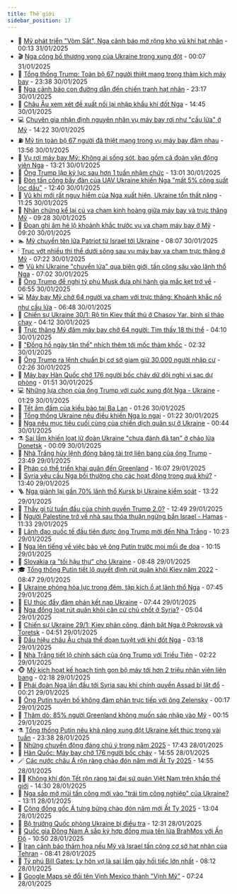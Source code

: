```yaml
---
title: Thế giới
sidebar_position: 17
---
```


<!-- dantri-the-gioi:START -->
- 🌋 [Mỹ phát triển &quot;Vòm Sắt&quot;, Nga cảnh báo mở rộng kho vũ khí hạt nhân](https://dantri.com.vn/the-gioi/my-phat-trien-vom-sat-nga-canh-bao-mo-rong-kho-vu-khi-hat-nhan-20250131070353254.htm) - 00:13 31/01/2025
- 🎬 [Nga công bố thương vong của Ukraine trong xung đột](https://dantri.com.vn/the-gioi/nga-cong-bo-thuong-vong-cua-ukraine-trong-xung-dot-20250131065951015.htm) - 00:07 31/01/2025
- 🧰 [Tổng thống Trump: Toàn bộ 67 người thiệt mạng trong thảm kịch máy bay](https://dantri.com.vn/the-gioi/tong-thong-trump-toan-bo-67-nguoi-thiet-mang-trong-tham-kich-may-bay-20250131062934934.htm) - 23:38 30/01/2025
- 🌋 [Nga cảnh báo con đường dẫn đến chiến tranh hạt nhân](https://dantri.com.vn/the-gioi/nga-canh-bao-con-duong-dan-den-chien-tranh-hat-nhan-20250130135910600.htm) - 23:17 30/01/2025
- 🗽 [Châu Âu xem xét đề xuất nối lại nhập khẩu khí đốt Nga](https://dantri.com.vn/the-gioi/chau-au-xem-xet-de-xuat-noi-lai-nhap-khau-khi-dot-nga-20250130211347599.htm) - 14:45 30/01/2025
- 💻 [Chuyên gia nhận định nguyên nhân vụ máy bay rơi như &quot;cầu lửa&quot; ở Mỹ](https://dantri.com.vn/the-gioi/chuyen-gia-nhan-dinh-nguyen-nhan-vu-may-bay-roi-nhu-cau-lua-o-my-20250130210705134.htm) - 14:22 30/01/2025
- ⛽️ [Mỹ tin toàn bộ 67 người đã thiệt mạng trong vụ máy bay đâm nhau](https://dantri.com.vn/the-gioi/my-tin-toan-bo-67-nguoi-da-thiet-mang-trong-vu-may-bay-dam-nhau-20250130201752688.htm) - 13:56 30/01/2025
- 🤩 [Vụ rơi máy bay Mỹ: Không ai sống sót, bao gồm cả đoàn vận động viên Nga](https://dantri.com.vn/the-gioi/vu-roi-may-bay-my-khong-ai-song-sot-bao-gom-ca-doan-van-dong-vien-nga-20250130200955326.htm) - 13:21 30/01/2025
- 🧐 [Ông Trump lập kỷ lục sau hơn 1 tuần nhậm chức](https://dantri.com.vn/the-gioi/ong-trump-lap-ky-luc-sau-hon-1-tuan-nham-chuc-20250130195318024.htm) - 13:01 30/01/2025
- 🎊 [Đòn tấn công bầy đàn của UAV Ukraine khiến Nga &quot;mất 5% công suất lọc dầu&quot;](https://dantri.com.vn/the-gioi/don-tan-cong-bay-dan-cua-uav-ukraine-khien-nga-mat-5-cong-suat-loc-dau-20250130192808395.htm) - 12:40 30/01/2025
- 📝 [Vũ khí mới rất nguy hiểm của Nga xuất hiện, Ukraine tổn thất nặng](https://dantri.com.vn/the-gioi/vu-khi-moi-rat-nguy-hiem-cua-nga-xuat-hien-ukraine-ton-that-nang-20250130120503383.htm) - 11:25 30/01/2025
- 🤡 [Nhân chứng kể lại cú va chạm kinh hoàng giữa máy bay và trực thăng Mỹ](https://dantri.com.vn/the-gioi/nhan-chung-ke-lai-cu-va-cham-kinh-hoang-giua-may-bay-va-truc-thang-my-20250130153659703.htm) - 09:28 30/01/2025
- 🥷 [Đoạn ghi âm hé lộ khoảnh khắc trước vụ va chạm máy bay ở Mỹ](https://dantri.com.vn/the-gioi/doan-ghi-am-he-lo-khoanh-khac-truoc-vu-va-cham-may-bay-o-my-20250130155053167.htm) - 09:20 30/01/2025
- 🏊 [Mỹ chuyển tên lửa Patriot từ Israel tới Ukraine](https://dantri.com.vn/the-gioi/my-chuyen-ten-lua-patriot-tu-israel-toi-ukraine-20250129082951519.htm) - 08:07 30/01/2025
- 🕯 [Trục vớt nhiều thi thể dưới sông sau vụ máy bay va chạm trực thăng ở Mỹ](https://dantri.com.vn/the-gioi/truc-vot-nhieu-thi-the-duoi-song-sau-vu-may-bay-va-cham-truc-thang-o-my-20250130141807315.htm) - 07:22 30/01/2025
- 😎 [Vũ khí Ukraine &quot;chuyển lửa&quot; qua biên giới, tấn công sâu vào lãnh thổ Nga](https://dantri.com.vn/the-gioi/vu-khi-ukraine-chuyen-lua-qua-bien-gioi-tan-cong-sau-vao-lanh-tho-nga-20250127081631771.htm) - 07:02 30/01/2025
- 🌈 [Ông Trump đề nghị tỷ phú Musk đưa phi hành gia mắc kẹt trở về](https://dantri.com.vn/the-gioi/ong-trump-de-nghi-ty-phu-musk-dua-phi-hanh-gia-mac-ket-tro-ve-20250130124715876.htm) - 06:55 30/01/2025
- 💻 [Máy bay Mỹ chở 64 người va chạm với trực thăng: Khoảnh khắc nổ như cầu lửa](https://dantri.com.vn/the-gioi/may-bay-my-cho-64-nguoi-va-cham-voi-truc-thang-khoanh-khac-no-nhu-cau-lua-20250130123304593.htm) - 06:48 30/01/2025
- 🤖 [Chiến sự Ukraine 30/1: Rộ tin Kiev thất thủ ở Chasov Yar, binh sĩ tháo chạy](https://dantri.com.vn/the-gioi/chien-su-ukraine-301-ro-tin-kiev-that-thu-o-chasov-yar-binh-si-thao-chay-20250130110806322.htm) - 04:12 30/01/2025
- 🦏 [Trực thăng Mỹ đâm máy bay chở 64 người: Tìm thấy 18 thi thể](https://dantri.com.vn/the-gioi/truc-thang-my-dam-may-bay-cho-64-nguoi-tim-thay-18-thi-the-20250130110659323.htm) - 04:10 30/01/2025
- 🌁 [&quot;Đồng hồ ngày tận thế&quot; nhích thêm tới mốc thảm khốc](https://dantri.com.vn/the-gioi/dong-ho-ngay-tan-the-nhich-them-toi-moc-tham-khoc-20250130092201735.htm) - 02:32 30/01/2025
- 🐘 [Ông Trump ra lệnh chuẩn bị cơ sở giam giữ 30.000 người nhập cư](https://dantri.com.vn/the-gioi/ong-trump-ra-lenh-chuan-bi-co-so-giam-giu-30000-nguoi-nhap-cu-20250130090419378.htm) - 02:26 30/01/2025
- 🥷 [Máy bay Hàn Quốc chở 176 người bốc cháy dữ dội nghi vì sạc dự phòng](https://dantri.com.vn/the-gioi/may-bay-han-quoc-cho-176-nguoi-boc-chay-du-doi-nghi-vi-sac-du-phong-20250130083545087.htm) - 01:51 30/01/2025
- 💻 [Những lựa chọn của ông Trump với cuộc xung đột Nga - Ukraine](https://dantri.com.vn/the-gioi/nhung-lua-chon-cua-ong-trump-voi-cuoc-xung-dot-nga-ukraine-20250129165529218.htm) - 01:29 30/01/2025
- 🎡 [Tết ầm đấm của kiều bào tại Ba Lan](https://dantri.com.vn/the-gioi/tet-am-dam-cua-kieu-bao-tai-ba-lan-20250128141636784.htm) - 01:26 30/01/2025
- 🧰 [Tổng thống Ukraine nêu điều khiến Nga lo ngại](https://dantri.com.vn/the-gioi/tong-thong-ukraine-neu-dieu-khien-nga-lo-ngai-20250130080257087.htm) - 01:22 30/01/2025
- 🥸 [Nga nêu mục tiêu cuối cùng của chiến dịch quân sự ở Ukraine](https://dantri.com.vn/the-gioi/nga-neu-muc-tieu-cuoi-cung-cua-chien-dich-quan-su-o-ukraine-20250130073612786.htm) - 00:44 30/01/2025
- ⚗️ [Sai lầm khiến loạt lữ đoàn Ukraine &quot;chưa đánh đã tan&quot; ở chảo lửa Donetsk](https://dantri.com.vn/the-gioi/sai-lam-khien-loat-lu-doan-ukraine-chua-danh-da-tan-o-chao-lua-donetsk-20250130065649567.htm) - 00:09 30/01/2025
- 🌮 [Nhà Trắng hủy lệnh đóng băng tài trợ liên bang của ông Trump](https://dantri.com.vn/the-gioi/nha-trang-huy-lenh-dong-bang-tai-tro-lien-bang-cua-ong-trump-20250130064006104.htm) - 23:49 29/01/2025
- 🎃 [Pháp có thể triển khai quân đến Greenland](https://dantri.com.vn/the-gioi/phap-co-the-trien-khai-quan-den-greenland-20250129211510955.htm) - 16:07 29/01/2025
- 💫 [Syria yêu cầu Nga bồi thường cho các hoạt động trong quá khứ?](https://dantri.com.vn/the-gioi/syria-yeu-cau-nga-boi-thuong-cho-cac-hoat-dong-trong-qua-khu-20250129195620955.htm) - 13:40 29/01/2025
- 🪜 [Nga giành lại gần 70% lãnh thổ Kursk bị Ukraine kiểm soát](https://dantri.com.vn/the-gioi/nga-gianh-lai-gan-70-lanh-tho-kursk-bi-ukraine-kiem-soat-20250129195032020.htm) - 13:22 29/01/2025
- 🌋 [Thấy gì từ tuần đầu của chính quyền Trump 2.0?](https://dantri.com.vn/the-gioi/thay-gi-tu-tuan-dau-cua-chinh-quyen-trump-20-20250129194833066.htm) - 12:49 29/01/2025
- 🦏 [Người Palestine trở về nhà sau thỏa thuận ngừng bắn Israel - Hamas](https://dantri.com.vn/the-gioi/nguoi-palestine-tro-ve-nha-sau-thoa-thuan-ngung-ban-israel-hamas-20250129182326046.htm) - 11:33 29/01/2025
- 👀 [Lãnh đạo quốc tế đầu tiên được ông Trump mời đến Nhà Trắng](https://dantri.com.vn/the-gioi/lanh-dao-quoc-te-dau-tien-duoc-ong-trump-moi-den-nha-trang-20250129171828023.htm) - 10:23 29/01/2025
- 🧰 [Nga lên tiếng về việc bảo vệ ông Putin trước mọi mối đe dọa](https://dantri.com.vn/the-gioi/nga-len-tieng-ve-viec-bao-ve-ong-putin-truoc-moi-moi-de-doa-20250129081738425.htm) - 10:15 29/01/2025
- 🚀 [Slovakia ra &quot;tối hậu thư&quot; cho Ukraine](https://dantri.com.vn/the-gioi/slovakia-ra-toi-hau-thu-cho-ukraine-20250129134647699.htm) - 08:48 29/01/2025
- 🎓 [Tổng thống Putin tiết lộ quyết định rút quân khỏi Kiev năm 2022](https://dantri.com.vn/the-gioi/tong-thong-putin-tiet-lo-quyet-dinh-rut-quan-khoi-kiev-nam-2022-20250129152419659.htm) - 08:47 29/01/2025
- 🥸 [Ukraine phóng hỏa lực trong đêm, tập kích ồ ạt lãnh thổ Nga](https://dantri.com.vn/the-gioi/ukraine-phong-hoa-luc-trong-dem-tap-kich-o-at-lanh-tho-nga-20250129075547728.htm) - 07:45 29/01/2025
- 🦅 [EU thúc đẩy đàm phán kết nạp Ukraine](https://dantri.com.vn/the-gioi/eu-thuc-day-dam-phan-ket-nap-ukraine-20250129130758341.htm) - 07:44 29/01/2025
- 🤭 [Nga đồng loạt rút quân khỏi căn cứ chủ chốt ở Syria?](https://dantri.com.vn/the-gioi/nga-dong-loat-rut-quan-khoi-can-cu-chu-chot-o-syria-20250129114539553.htm) - 05:04 29/01/2025
- 🤖 [Chiến sự Ukraine 29/1: Kiev phản công, đánh bật Nga ở Pokrovsk và Toretsk](https://dantri.com.vn/the-gioi/chien-su-ukraine-291-kiev-phan-cong-danh-bat-nga-o-pokrovsk-va-toretsk-20250129104516578.htm) - 04:51 29/01/2025
- 🐲 [Dấu hiệu châu Âu chưa thể đoạn tuyệt với khí đốt Nga](https://dantri.com.vn/the-gioi/dau-hieu-chau-au-chua-the-doan-tuyet-voi-khi-dot-nga-20250129072635506.htm) - 03:18 29/01/2025
- 🫣 [Nhà Trắng tiết lộ chính sách của ông Trump với Triều Tiên](https://dantri.com.vn/the-gioi/nha-trang-tiet-lo-chinh-sach-cua-ong-trump-voi-trieu-tien-20250129073712354.htm) - 02:22 29/01/2025
- 🐵 [Mỹ kích hoạt kế hoạch tinh gọn bộ máy tới hơn 2 triệu nhân viên liên bang](https://dantri.com.vn/the-gioi/my-kich-hoat-ke-hoach-tinh-gon-bo-may-toi-hon-2-trieu-nhan-vien-lien-bang-20250129083134150.htm) - 02:18 29/01/2025
- 🫶 [Phái đoàn Nga lần đầu tới Syria sau khi chính quyền Assad bị lật đổ](https://dantri.com.vn/the-gioi/phai-doan-nga-lan-dau-toi-syria-sau-khi-chinh-quyen-assad-bi-lat-do-20250129071138946.htm) - 00:21 29/01/2025
- 💃 [Ông Putin tuyên bố không đàm phán trực tiếp với ông Zelensky](https://dantri.com.vn/the-gioi/ong-putin-tuyen-bo-khong-dam-phan-truc-tiep-voi-ong-zelensky-20250129070247146.htm) - 00:17 29/01/2025
- 💫 [Thăm dò: 85% người Greenland không muốn sáp nhập vào Mỹ](https://dantri.com.vn/the-gioi/tham-do-85-nguoi-greenland-khong-muon-sap-nhap-vao-my-20250129065631220.htm) - 00:15 29/01/2025
- ⚗️ [Tổng thống Putin nêu khả năng xung đột Ukraine kết thúc trong vài tuần](https://dantri.com.vn/the-gioi/tong-thong-putin-neu-kha-nang-xung-dot-ukraine-ket-thuc-trong-vai-tuan-20250129063723406.htm) - 23:38 28/01/2025
- 🥷 [Những chuyển động đáng chú ý trong năm 2025](https://dantri.com.vn/the-gioi/nhung-chuyen-dong-dang-chu-y-trong-nam-2025-20250127091310891.htm) - 17:43 28/01/2025
- 🥸 [Hàn Quốc: Máy bay chở 176 người bốc cháy](https://dantri.com.vn/the-gioi/han-quoc-may-bay-cho-176-nguoi-boc-chay-20250128214703666.htm) - 14:55 28/01/2025
- 🪄 [Các nước châu Á rộn ràng chào đón năm mới Ất Tỵ 2025](https://dantri.com.vn/the-gioi/cac-nuoc-chau-a-ron-rang-chao-don-nam-moi-at-ty-2025-20250128215348801.htm) - 14:55 28/01/2025
- 🧑‍💻 [Không khí đón Tết rộn ràng tại đại sứ quán Việt Nam trên khắp thế giới](https://dantri.com.vn/the-gioi/khong-khi-don-tet-ron-rang-tai-dai-su-quan-viet-nam-tren-khap-the-gioi-20250128172951814.htm) - 14:30 28/01/2025
- 🤭 [Nga sắp mở mũi tấn công mới vào &quot;trái tim công nghiệp&quot; của Ukraine?](https://dantri.com.vn/the-gioi/nga-sap-mo-mui-tan-cong-moi-vao-trai-tim-cong-nghiep-cua-ukraine-20250128194923363.htm) - 13:11 28/01/2025
- 🗽 [Cộng đồng gốc Á tưng bừng chào đón năm mới Ất Tỵ 2025](https://dantri.com.vn/the-gioi/cong-dong-goc-a-tung-bung-chao-don-nam-moi-at-ty-2025-20250128183022738.htm) - 13:04 28/01/2025
- 🤖 [Bộ trưởng Quốc phòng Ukraine bị điều tra](https://dantri.com.vn/the-gioi/bo-truong-quoc-phong-ukraine-bi-dieu-tra-20250128192254933.htm) - 12:31 28/01/2025
- 🌈 [Quốc gia Đông Nam Á sắp ký hợp đồng mua tên lửa BrahMos với Ấn Độ](https://dantri.com.vn/the-gioi/quoc-gia-dong-nam-a-sap-ky-hop-dong-mua-ten-lua-brahmos-voi-an-do-20250128160702412.htm) - 10:50 28/01/2025
- 🤩 [Iran cảnh báo thảm họa nếu Mỹ và Israel tấn công cơ sở hạt nhân của Tehran](https://dantri.com.vn/the-gioi/iran-canh-bao-tham-hoa-neu-my-va-israel-tan-cong-co-so-hat-nhan-cua-tehran-20250128145739721.htm) - 08:41 28/01/2025
- 🤗 [Tỷ phú Bill Gates: Ly hôn vợ là sai lầm gây hối tiếc lớn nhất](https://dantri.com.vn/the-gioi/ty-phu-bill-gates-ly-hon-vo-la-sai-lam-gay-hoi-tiec-lon-nhat-20250128145337939.htm) - 08:12 28/01/2025
- 🙉 [Google Maps sẽ đổi tên Vịnh Mexico thành &quot;Vịnh Mỹ&quot;](https://dantri.com.vn/the-gioi/google-maps-se-doi-ten-vinh-mexico-thanh-vinh-my-20250128141954261.htm) - 07:24 28/01/2025<!-- dantri-the-gioi:END -->
